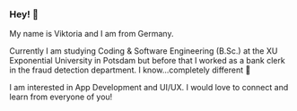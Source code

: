 ### Hey! 👋

My name is Viktoria and I am from Germany. 

Currently I am studying Coding & Software Engineering (B.Sc.) at the XU Exponential University in Potsdam but before that I worked as a bank clerk 
in the fraud detection department. I know...completely different 😬

I am interested in App Development and UI/UX. I would love to connect and learn from everyone of you! 
